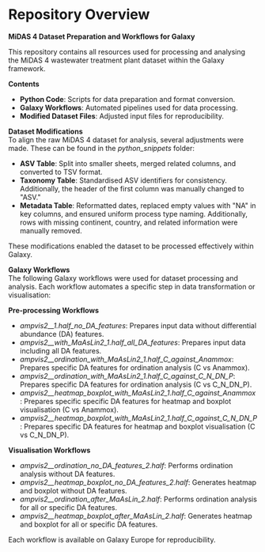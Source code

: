 # Repository Overview
**MiDAS 4 Dataset Preparation and Workflows for Galaxy**

This repository contains all resources used for processing and analysing the MiDAS 4 wastewater treatment plant dataset within the Galaxy framework.

**Contents**
* **Python Code**: Scripts for data preparation and format conversion.
* **Galaxy Workflows**: Automated pipelines used for data processing.
* **Modified Dataset Files**: Adjusted input files for reproducibility.

**Dataset Modifications** <br />
To align the raw MiDAS 4 dataset for analysis, several adjustments were made. These can be found in the _python_snippets_ folder:

* **ASV Table**: Split into smaller sheets, merged related columns, and converted to TSV format.
* **Taxonomy Table**: Standardised ASV identifiers for consistency. Additionally, the header of the first column was manually changed to "ASV."
* **Metadata Table**: Reformatted dates, replaced empty values with "NA" in key columns, and ensured uniform process type naming. Additionally, rows with missing continent, country, and related information were manually removed.

These modifications enabled the dataset to be processed effectively within Galaxy.

**Galaxy Workflows** <br />
The following Galaxy workflows were used for dataset processing and analysis. Each workflow automates a specific step in data transformation or visualisation:

**Pre-processing Workflows**

* _ampvis2__1.half_no_DA_features_: Prepares input data without differential abundance (DA) features.
* _ampvis2__with_MaAsLin2_1.half_all_DA_features_: Prepares input data including all DA features.
* _ampvis2__ordination_with_MaAsLin2_1.half_C_against_Anammox_: Prepares specific DA features for ordination analysis (C vs Anammox).
* _ampvis2__ordination_with_MaAsLin2_1.half_C_against_C_N_DN_P_: Prepares specific DA features for ordination analysis (C vs C_N_DN_P).
* _ampvis2__heatmap_boxplot_with_MaAsLin2_1.half_C_against_Anammox_: Prepares specific specific DA features for heatmap and boxplot visualisation (C vs Anammox).
* _ampvis2__heatmap_boxplot_with_MaAsLin2_1.half_C_against_C_N_DN_P_: Prepares specific DA features for heatmap and boxplot visualisation (C vs C_N_DN_P).

**Visualisation Workflows**

* _ampvis2__ordination_no_DA_features_2.half_: Performs ordination analysis without DA features.
* _ampvis2__heatmap_boxplot_no_DA_features_2.half_: Generates heatmap and boxplot without DA features.
* _ampvis2__ordination_after_MaAsLin_2.half_: Performs ordination analysis for all or specific DA features.
* _ampvis2__heatmap_boxplot_after_MaAsLin_2.half_: Generates heatmap and boxplot for all or specific DA features.

Each workflow is available on Galaxy Europe for reproducibility. 
